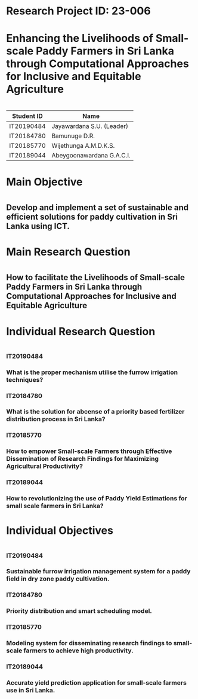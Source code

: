 <h1>Research Project ID: 23-006 <h1>
<h1>Enhancing the Livelihoods of Small-scale Paddy Farmers in Sri Lanka through Computational Approaches for Inclusive and Equitable Agriculture<h1>

| Student ID | Name                      |
| ---------- | ------------------------- |
| IT20190484 | Jayawardana S.U. (Leader)          |
| IT20184780 | Bamunuge D.R.             |
| IT20185770 | Wijethunga A.M.D.K.S.     |
| IT20189044 | Abeygoonawardana G.A.C.I. |

<h1>Main Objective<h1>
<h2>Develop and implement a set of sustainable and efficient solutions for paddy cultivation in Sri Lanka using ICT.<h2>

<h1>Main Research Question<h1>

<h2>How to facilitate the Livelihoods of Small-scale Paddy Farmers in Sri Lanka through Computational Approaches for Inclusive and Equitable
Agriculture<h2>

<h1>Individual Research Question<h1>

<h3>IT20190484<h3>
What is the proper mechanism utilise the furrow irrigation techniques?

<h3>IT20184780<h3>
What is the solution for abcense of a priority based fertilizer distribution process in Sri Lanka?

<h3>IT20185770<h3>
How to empower Small-scale Farmers through Effective Dissemination of Research Findings for Maximizing Agricultural Productivity?

<h3>IT20189044<h3>
How to revolutionizing the use of Paddy Yield Estimations for small scale farmers in Sri Lanka?

<h1>Individual Objectives<h1>

<h3>IT20190484<h3>
Sustainable furrow irrigation management system for a paddy field in dry zone paddy cultivation.

<h3>IT20184780<h3>
Priority distribution and smart scheduling model.

<h3>IT20185770<h3>
Modeling system for disseminating research findings to small-scale farmers to achieve high productivity.

<h3>IT20189044<h3>
Accurate yield prediction application for small-scale farmers use in Sri Lanka.


